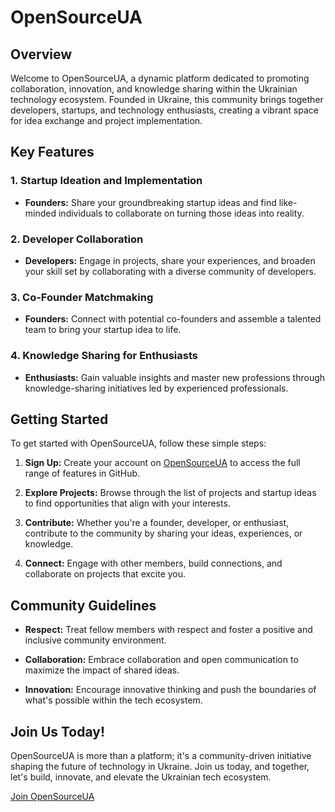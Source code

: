# OpenSourceUA

## Overview

Welcome to OpenSourceUA, a dynamic platform dedicated to promoting collaboration, innovation, and knowledge sharing within the Ukrainian technology ecosystem. Founded in Ukraine, this community brings together developers, startups, and technology enthusiasts, creating a vibrant space for idea exchange and project implementation.

## Key Features

### 1. Startup Ideation and Implementation

- **Founders:** Share your groundbreaking startup ideas and find like-minded individuals to collaborate on turning those ideas into reality.

### 2. Developer Collaboration

- **Developers:** Engage in projects, share your experiences, and broaden your skill set by collaborating with a diverse community of developers.

### 3. Co-Founder Matchmaking

- **Founders:** Connect with potential co-founders and assemble a talented team to bring your startup idea to life.

### 4. Knowledge Sharing for Enthusiasts

- **Enthusiasts:** Gain valuable insights and master new professions through knowledge-sharing initiatives led by experienced professionals.

## Getting Started

To get started with OpenSourceUA, follow these simple steps:

1. **Sign Up:** Create your account on [OpenSourceUA](https://opensourceua.com) to access the full range of features in GitHub.

2. **Explore Projects:** Browse through the list of projects and startup ideas to find opportunities that align with your interests.

3. **Contribute:** Whether you're a founder, developer, or enthusiast, contribute to the community by sharing your ideas, experiences, or knowledge.

4. **Connect:** Engage with other members, build connections, and collaborate on projects that excite you.

## Community Guidelines

- **Respect:** Treat fellow members with respect and foster a positive and inclusive community environment.

- **Collaboration:** Embrace collaboration and open communication to maximize the impact of shared ideas.

- **Innovation:** Encourage innovative thinking and push the boundaries of what's possible within the tech ecosystem.

## Join Us Today!

OpenSourceUA is more than a platform; it's a community-driven initiative shaping the future of technology in Ukraine. Join us today, and together, let's build, innovate, and elevate the Ukrainian tech ecosystem.

[Join OpenSourceUA](https://opensourceua.com/)
